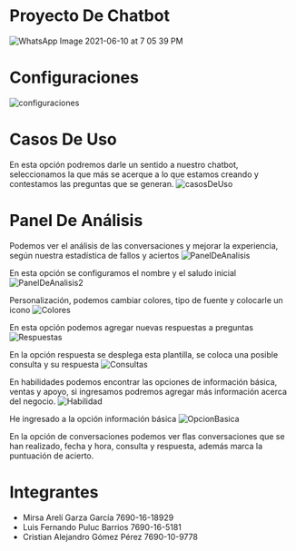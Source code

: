 # Proyecto De Chatbot

![WhatsApp Image 2021-06-10 at 7 05 39 PM](https://user-images.githubusercontent.com/39146100/121620856-4597a200-ca28-11eb-8d1b-3e7a8d005039.jpeg)


# Configuraciones
![configuraciones](https://user-images.githubusercontent.com/39146100/121620947-74157d00-ca28-11eb-869c-7f29e1306002.PNG)


# Casos De Uso
En esta opción podremos darle un sentido a nuestro chatbot, seleccionamos la que más se acerque a lo que estamos creando y contestamos las preguntas que se generan.
![casosDeUso](https://user-images.githubusercontent.com/39146100/121621080-ae7f1a00-ca28-11eb-9ad7-616da38413b9.PNG)


# Panel De Análisis
Podemos ver el análisis de las conversaciones y mejorar la experiencia, según nuestra estadística de fallos y aciertos
![PanelDeAnalisis](https://user-images.githubusercontent.com/39146100/121621322-306f4300-ca29-11eb-96a9-fa345b4c1431.PNG)

En esta opción se configuramos el nombre y el saludo inicial
![PanelDeAnalisis2](https://user-images.githubusercontent.com/39146100/121621507-804e0a00-ca29-11eb-8ed9-1a852efc5c4a.PNG)


Personalización, podemos cambiar colores, tipo de fuente y colocarle un icono
![Colores](https://user-images.githubusercontent.com/39146100/121621698-e76bbe80-ca29-11eb-87be-0547981103f4.PNG)


En esta opción podemos agregar nuevas respuestas a preguntas
![Respuestas](https://user-images.githubusercontent.com/39146100/121622018-724cb900-ca2a-11eb-8187-37c6b7fcacef.PNG)


En la opción respuesta se desplega esta plantilla, se coloca una posible consulta y su respuesta
![Consultas](https://user-images.githubusercontent.com/39146100/121622201-d8d1d700-ca2a-11eb-9727-77810ad491f8.PNG)


En habilidades podemos encontrar las opciones de información básica, ventas y apoyo, si ingresamos podremos agregar más información acerca del negocio.
![Habilidad](https://user-images.githubusercontent.com/39146100/121622299-00c13a80-ca2b-11eb-9fde-1e65c6516841.PNG)


He ingresado a la opción información básica
![OpcionBasica](https://user-images.githubusercontent.com/39146100/121622538-6c0b0c80-ca2b-11eb-8357-20cca42e5052.PNG)


En la opción de conversaciones podemos ver flas conversaciones que se han realizado, fecha y hora, consulta y respuesta, además marca la puntuación de acierto. 






# Integrantes
- Mirsa Arelí Garza García         7690-16-18929
- Luis Fernando Puluc Barrios      7690-16-5181
- Cristian Alejandro Gómez Pérez   7690-10-9778
